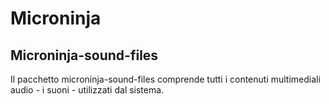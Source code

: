 # Microninja
## Microninja-sound-files

Il pacchetto microninja-sound-files comprende tutti i contenuti multimediali audio - i suoni - utilizzati dal sistema.
